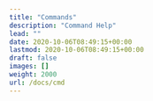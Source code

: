 ```yaml
---
title: "Commands"
description: "Command Help"
lead: ""
date: 2020-10-06T08:49:15+00:00
lastmod: 2020-10-06T08:49:15+00:00
draft: false
images: []
weight: 2000
url: /docs/cmd
---
```

